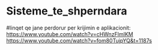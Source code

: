 # Sisteme_te_shperndara

#linqet qe jane perdorur per krijimin e aplikacionit:
https://www.youtube.com/watch?v=cHWnzFlmIKM
https://www.youtube.com/watch?v=fom80TujpYQ&t=1187s
